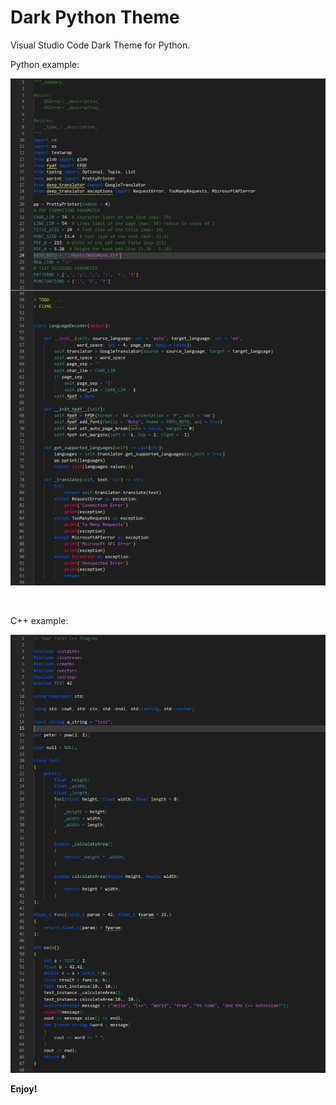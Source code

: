 # Dark Python Theme

Visual Studio Code Dark Theme for Python.

Python example:

![Python](images/python.png)

<br>

C++ example:

![CPP](images/cpp.png)

**Enjoy!**
